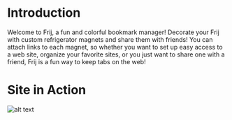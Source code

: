 # Introduction
Welcome to Frij, a fun and colorful bookmark manager! Decorate your Frij with custom refrigerator magnets and share them with friends! You can attach links to each magnet, so whether you want to set up easy access to a web site, organize your favorite sites, or you just want to share one with a friend, Frij is a fun way to keep tabs on the web!

# Site in Action
![alt text](/Users/student/Desktop/ARCA/boxbox/src/images/screenshot.png)
